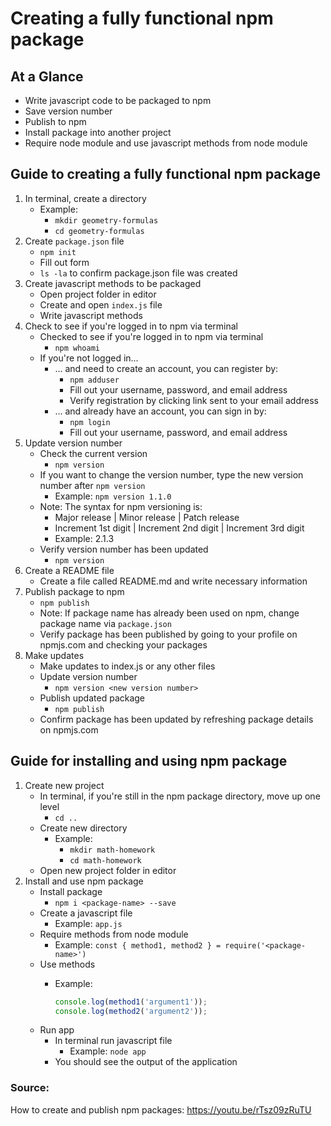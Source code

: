 # Creating a fully functional npm package

## At a Glance
* Write javascript code to be packaged to npm
* Save version number
* Publish to npm
* Install package into another project
* Require node module and use javascript methods from node module

## Guide to creating a fully functional npm package
1. In terminal, create a directory
    * Example: 
        * `mkdir geometry-formulas`
        * `cd geometry-formulas`
2. Create `package.json` file
    * `npm init`
    * Fill out form
    * `ls -la` to confirm package.json file was created
3. Create javascript methods to be packaged
    * Open project folder in editor
    * Create and open `index.js` file
    * Write javascript methods
4. Check to see if you're logged in to npm via terminal
    * Checked to see if you're logged in to npm via terminal
        * `npm whoami`
    * If you're not logged in...
        * ... and need to create an account, you can register by:
            * `npm adduser`
            * Fill out your username, password, and email address
            * Verify registration by clicking link sent to your email address
        * ... and already have an account, you can sign in by:
            * `npm login`
            * Fill out your username, password, and email address
5. Update version number
    * Check the current version
        * `npm version`
    * If you want to change the version number, type the new version number after `npm version`
        * Example: `npm version 1.1.0`
    * Note: The syntax for npm versioning is:
        * Major release | Minor release | Patch release
        * Increment 1st digit | Increment 2nd digit | Increment 3rd digit
        * Example: 2.1.3
    * Verify version number has been updated
        * `npm version`
6. Create a README file
    * Create a file called README.md and write necessary information
7. Publish package to npm
    * `npm publish`
    * Note: If package name has already been used on npm, change package name via `package.json`
    * Verify package has been published by going to your profile on npmjs.com and checking your packages
8. Make updates
    * Make updates to index.js or any other files
    * Update version number
        * `npm version <new version number>`
    * Publish updated package
        * `npm publish`
    * Confirm package has been updated by refreshing package details on npmjs.com

## Guide for installing and using npm package
1. Create new project
    * In terminal, if you're still in the npm package directory, move up one level
        * `cd ..`
    * Create new directory
        * Example: 
            * `mkdir math-homework`
            * `cd math-homework`
    * Open new project folder in editor
2. Install and use npm package
    * Install package
        * `npm i <package-name> --save`
    * Create a javascript file
        * Example: `app.js`
    * Require methods from node module
        * Example: `const { method1, method2 } = require('<package-name>')`
    * Use methods
        * Example:
        
            ```javascript
            console.log(method1('argument1'));
            console.log(method2('argument2'));
            ```
    * Run app
        * In terminal run javascript file
            * Example: `node app`
        * You should see the output of the application

### Source:
How to create and publish npm packages: https://youtu.be/rTsz09zRuTU
